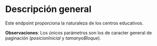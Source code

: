 # Descripción general

Este endpoint proporciona la naturaleza de los centros educativos.

**Observaciones**:
Los únicos parámetros son los de caracter general de paginación (*posicionInicial* y *tamanyoBloque*).
